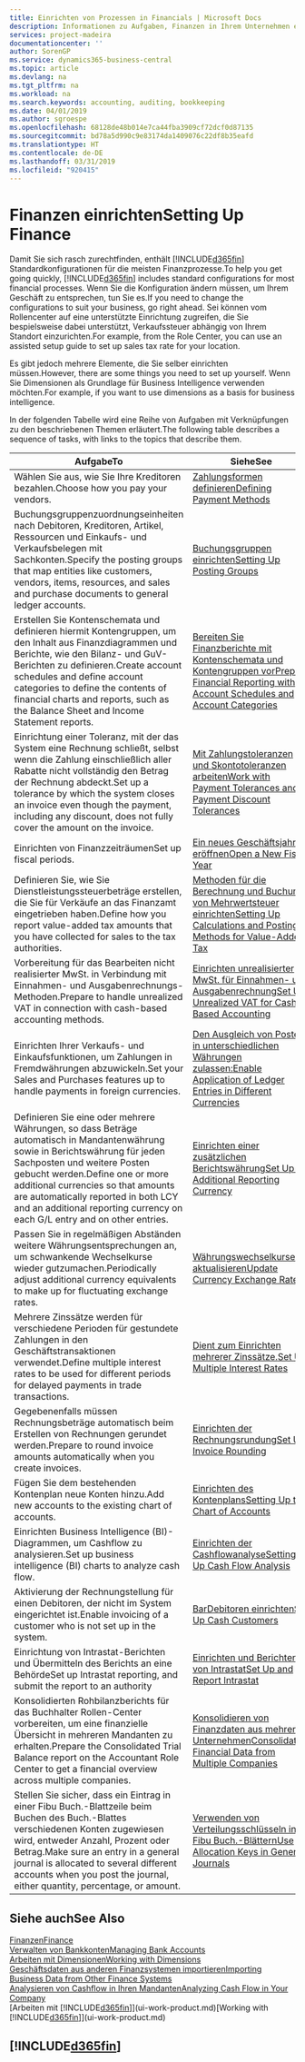 ```yaml
---
title: Einrichten von Prozessen in Financials | Microsoft Docs
description: Informationen zu Aufgaben, Finanzen in Ihrem Unternehmen einzurichten, um Ihrer Buchhaltung, oder Buchhaltungsanforderungen Prüfungen zu entsprechen.
services: project-madeira
documentationcenter: ''
author: SorenGP
ms.service: dynamics365-business-central
ms.topic: article
ms.devlang: na
ms.tgt_pltfrm: na
ms.workload: na
ms.search.keywords: accounting, auditing, bookkeeping
ms.date: 04/01/2019
ms.author: sgroespe
ms.openlocfilehash: 68128de48b014e7ca44fba3909cf72dcf0d87135
ms.sourcegitcommit: bd78a5d990c9e83174da1409076c22df8b35eafd
ms.translationtype: HT
ms.contentlocale: de-DE
ms.lasthandoff: 03/31/2019
ms.locfileid: "920415"
---
```

# <a name="setting-up-finance"></a><span data-ttu-id="e97f6-103">Finanzen einrichten</span><span class="sxs-lookup"><span data-stu-id="e97f6-103">Setting Up Finance</span></span>
<span data-ttu-id="e97f6-104">Damit Sie sich rasch zurechtfinden, enthält [!INCLUDE[d365fin](includes/d365fin_md.md)] Standardkonfigurationen für die meisten Finanzprozesse.</span><span class="sxs-lookup"><span data-stu-id="e97f6-104">To help you get going quickly, [!INCLUDE[d365fin](includes/d365fin_md.md)] includes standard configurations for most financial processes.</span></span> <span data-ttu-id="e97f6-105">Wenn Sie die Konfiguration ändern müssen, um Ihrem Geschäft zu entsprechen, tun Sie es.</span><span class="sxs-lookup"><span data-stu-id="e97f6-105">If you need to change the configurations to suit your business, go right ahead.</span></span> <span data-ttu-id="e97f6-106">Sei können vom Rollencenter auf eine unterstützte Einrichtung zugreifen, die Sie bespielsweise dabei unterstützt, Verkaufssteuer abhängig von Ihrem Standort einzurichten.</span><span class="sxs-lookup"><span data-stu-id="e97f6-106">For example, from the Role Center, you can use an assisted setup guide to set up sales tax rate for your location.</span></span>  

<span data-ttu-id="e97f6-107">Es gibt jedoch mehrere Elemente, die Sie selber einrichten müssen.</span><span class="sxs-lookup"><span data-stu-id="e97f6-107">However, there are some things you need to set up yourself.</span></span> <span data-ttu-id="e97f6-108">Wenn Sie Dimensionen als Grundlage für Business Intelligence verwenden möchten.</span><span class="sxs-lookup"><span data-stu-id="e97f6-108">For example, if you want to use dimensions as a basis for business intelligence.</span></span>  

<span data-ttu-id="e97f6-109">In der folgenden Tabelle wird eine Reihe von Aufgaben mit Verknüpfungen zu den beschriebenen Themen erläutert.</span><span class="sxs-lookup"><span data-stu-id="e97f6-109">The following table describes a sequence of tasks, with links to the topics that describe them.</span></span>

| <span data-ttu-id="e97f6-110">Aufgabe</span><span class="sxs-lookup"><span data-stu-id="e97f6-110">To</span></span> | <span data-ttu-id="e97f6-111">Siehe</span><span class="sxs-lookup"><span data-stu-id="e97f6-111">See</span></span> |
| --- | --- |
| <span data-ttu-id="e97f6-112">Wählen Sie aus, wie Sie Ihre Kreditoren bezahlen.</span><span class="sxs-lookup"><span data-stu-id="e97f6-112">Choose how you pay your vendors.</span></span> |[<span data-ttu-id="e97f6-113">Zahlungsformen definieren</span><span class="sxs-lookup"><span data-stu-id="e97f6-113">Defining Payment Methods</span></span>](finance-payment-methods.md) |
| <span data-ttu-id="e97f6-114">Buchungsgruppenzuordnungseinheiten nach Debitoren, Kreditoren, Artikel, Ressourcen und Einkaufs- und Verkaufsbelegen mit Sachkonten.</span><span class="sxs-lookup"><span data-stu-id="e97f6-114">Specify the posting groups that map entities like customers, vendors, items, resources, and sales and purchase documents to general ledger accounts.</span></span> |[<span data-ttu-id="e97f6-115">Buchungsgruppen einrichten</span><span class="sxs-lookup"><span data-stu-id="e97f6-115">Setting Up Posting Groups</span></span>](finance-posting-groups.md)|
|<span data-ttu-id="e97f6-116">Erstellen Sie Kontenschemata und definieren hiermit Kontengruppen, um den Inhalt aus Finanzdiagrammen und Berichte, wie den Bilanz- und GuV-Berichten zu definieren.</span><span class="sxs-lookup"><span data-stu-id="e97f6-116">Create account schedules and define account categories to define the contents of financial charts and reports, such as the Balance Sheet and Income Statement reports.</span></span>|[<span data-ttu-id="e97f6-117">Bereiten Sie Finanzberichte mit Kontenschemata und Kontengruppen vor</span><span class="sxs-lookup"><span data-stu-id="e97f6-117">Prepare Financial Reporting with Account Schedules and Account Categories</span></span>](bi-how-work-account-schedule.md)|
|<span data-ttu-id="e97f6-118">Einrichtung einer Toleranz, mit der das System eine Rechnung schließt, selbst wenn die Zahlung einschließlich aller Rabatte nicht vollständig den Betrag der Rechnung abdeckt.</span><span class="sxs-lookup"><span data-stu-id="e97f6-118">Set up a tolerance by which the system closes an invoice even though the payment, including any discount, does not fully cover the amount on the invoice.</span></span>|[<span data-ttu-id="e97f6-119">Mit Zahlungstoleranzen und Skontotoleranzen arbeiten</span><span class="sxs-lookup"><span data-stu-id="e97f6-119">Work with Payment Tolerances and Payment Discount Tolerances</span></span>](finance-payment-tolerance-and-payment-discount-tolerance.md)|
| <span data-ttu-id="e97f6-120">Einrichten von Finanzzeiträumen</span><span class="sxs-lookup"><span data-stu-id="e97f6-120">Set up fiscal periods.</span></span> |[<span data-ttu-id="e97f6-121">Ein neues Geschäftsjahres eröffnen</span><span class="sxs-lookup"><span data-stu-id="e97f6-121">Open a New Fiscal Year</span></span>](finance-how-open-new-fiscal-year.md) |
| <span data-ttu-id="e97f6-122">Definieren Sie, wie Sie Dienstleistungssteuerbeträge erstellen, die Sie für Verkäufe an das Finanzamt eingetrieben haben.</span><span class="sxs-lookup"><span data-stu-id="e97f6-122">Define how you report value-added tax amounts that you have collected for sales to the tax authorities.</span></span> |[<span data-ttu-id="e97f6-123">Methoden für die Berechnung und Buchung von Mehrwertsteuer einrichten</span><span class="sxs-lookup"><span data-stu-id="e97f6-123">Setting Up Calculations and Posting Methods for Value-Added Tax</span></span>](finance-setup-vat.md)|
|<span data-ttu-id="e97f6-124">Vorbereitung für das Bearbeiten nicht realisierter MwSt. in Verbindung mit Einnahmen- und Ausgabenrechnungs-Methoden.</span><span class="sxs-lookup"><span data-stu-id="e97f6-124">Prepare to handle unrealized VAT in connection with cash-based accounting methods.</span></span>|[<span data-ttu-id="e97f6-125">Einrichten unrealisierter MwSt. für Einnahmen- und Ausgabenrechnung</span><span class="sxs-lookup"><span data-stu-id="e97f6-125">Set Up Unrealized VAT for Cash-Based Accounting</span></span>](finance-setup-unrealized-vat.md)|
| <span data-ttu-id="e97f6-126">Einrichten Ihrer Verkaufs- und Einkaufsfunktionen, um Zahlungen in Fremdwährungen abzuwickeln.</span><span class="sxs-lookup"><span data-stu-id="e97f6-126">Set your Sales and Purchases features up to handle payments in foreign currencies.</span></span>|[<span data-ttu-id="e97f6-127">Den Ausgleich von Posten in unterschiedlichen Währungen zulassen:</span><span class="sxs-lookup"><span data-stu-id="e97f6-127">Enable Application of Ledger Entries in Different Currencies</span></span>](finance-how-enable-application-ledger-entries-different-currencies.md)
|<span data-ttu-id="e97f6-128">Definieren Sie eine oder mehrere Währungen, so dass Beträge automatisch in Mandantenwährung sowie in Berichtswährung für jeden Sachposten und weitere Posten gebucht werden.</span><span class="sxs-lookup"><span data-stu-id="e97f6-128">Define one or more additional currencies so that amounts are automatically reported in both LCY and an additional reporting currency on each G/L entry and on other entries.</span></span>|[<span data-ttu-id="e97f6-129">Einrichten einer zusätzlichen Berichtswährung</span><span class="sxs-lookup"><span data-stu-id="e97f6-129">Set Up an Additional Reporting Currency</span></span>](finance-how-setup-additional-currencies.md)|
|<span data-ttu-id="e97f6-130">Passen Sie in regelmäßigen Abständen weitere Währungsentsprechungen an, um schwankende Wechselkurse wieder gutzumachen.</span><span class="sxs-lookup"><span data-stu-id="e97f6-130">Periodically adjust additional currency equivalents to make up for fluctuating exchange rates.</span></span>|[<span data-ttu-id="e97f6-131">Währungswechselkurse aktualisieren</span><span class="sxs-lookup"><span data-stu-id="e97f6-131">Update Currency Exchange Rates</span></span>](finance-how-update-currencies.md)|
|<span data-ttu-id="e97f6-132">Mehrere Zinssätze werden für verschiedene Perioden für gestundete Zahlungen in den Geschäftstransaktionen verwendet.</span><span class="sxs-lookup"><span data-stu-id="e97f6-132">Define multiple interest rates to be used for different periods for delayed payments in trade transactions.</span></span>|[<span data-ttu-id="e97f6-133">Dient zum Einrichten mehrerer Zinssätze.</span><span class="sxs-lookup"><span data-stu-id="e97f6-133">Set Up Multiple Interest Rates</span></span>](finance-how-to-set-up-multiple-interest-rates.md)|
|<span data-ttu-id="e97f6-134">Gegebenenfalls müssen Rechnungsbeträge automatisch beim Erstellen von Rechnungen gerundet werden.</span><span class="sxs-lookup"><span data-stu-id="e97f6-134">Prepare to round invoice amounts automatically when you create invoices.</span></span>|[<span data-ttu-id="e97f6-135">Einrichten der Rechnungsrundung</span><span class="sxs-lookup"><span data-stu-id="e97f6-135">Set Up Invoice Rounding</span></span>](finance-set-up-invoice-rounding.md)|
| <span data-ttu-id="e97f6-136">Fügen Sie dem bestehenden Kontenplan neue Konten hinzu.</span><span class="sxs-lookup"><span data-stu-id="e97f6-136">Add new accounts to the existing chart of accounts.</span></span> |[<span data-ttu-id="e97f6-137">Einrichten des Kontenplans</span><span class="sxs-lookup"><span data-stu-id="e97f6-137">Setting Up the Chart of Accounts</span></span>](finance-setup-chart-accounts.md) |
| <span data-ttu-id="e97f6-138">Einrichten Business Intelligence (BI)- Diagrammen, um Cashflow zu analysieren.</span><span class="sxs-lookup"><span data-stu-id="e97f6-138">Set up business intelligence (BI) charts to analyze cash flow.</span></span> |[<span data-ttu-id="e97f6-139">Einrichten der Cashflowanalyse</span><span class="sxs-lookup"><span data-stu-id="e97f6-139">Setting Up Cash Flow Analysis</span></span>](finance-setup-cash-flow-analyses.md) |
|<span data-ttu-id="e97f6-140">Aktivierung der Rechnungstellung für einen Debitoren, der nicht im System eingerichtet ist.</span><span class="sxs-lookup"><span data-stu-id="e97f6-140">Enable invoicing of a customer who is not set up in the system.</span></span>|[<span data-ttu-id="e97f6-141">BarDebitoren einrichten</span><span class="sxs-lookup"><span data-stu-id="e97f6-141">Set Up Cash Customers</span></span>](finance-how-to-set-up-cash-customers.md)|
| <span data-ttu-id="e97f6-142">Einrichtung von Intrastat-Berichten und Übermitteln des Berichts an eine Behörde</span><span class="sxs-lookup"><span data-stu-id="e97f6-142">Set up Intrastat reporting, and submit the report to an authority</span></span> | [<span data-ttu-id="e97f6-143">Einrichten und Berichten von Intrastat</span><span class="sxs-lookup"><span data-stu-id="e97f6-143">Set Up and Report Intrastat</span></span>](finance-how-setup-report-intrastat.md)|
|<span data-ttu-id="e97f6-144">Konsolidierten Rohbilanzberichts für das Buchhalter Rollen-Center vorbereiten, um eine finanzielle Übersicht in mehreren Mandanten zu erhalten.</span><span class="sxs-lookup"><span data-stu-id="e97f6-144">Prepare the Consolidated Trial Balance report on the Accountant Role Center to get a financial overview across multiple companies.</span></span>|[<span data-ttu-id="e97f6-145">Konsolidieren von Finanzdaten aus mehreren Unternehmen</span><span class="sxs-lookup"><span data-stu-id="e97f6-145">Consolidating Financial Data from Multiple Companies</span></span>](finance-consolidated-company-reporting.md)|
|<span data-ttu-id="e97f6-146">Stellen Sie sicher, dass ein Eintrag in einer Fibu Buch.-Blattzeile beim Buchen des Buch.-Blattes verschiedenen Konten zugewiesen wird, entweder Anzahl, Prozent oder Betrag.</span><span class="sxs-lookup"><span data-stu-id="e97f6-146">Make sure an entry in a general journal is allocated to several different accounts when you post the journal, either quantity, percentage, or amount.</span></span>|[<span data-ttu-id="e97f6-147">Verwenden von Verteilungsschlüsseln in Fibu Buch.-Blättern</span><span class="sxs-lookup"><span data-stu-id="e97f6-147">Use Allocation Keys in General Journals</span></span>](ui-how-use-allocation-keys-general-journals.md)|

## <a name="see-also"></a><span data-ttu-id="e97f6-148">Siehe auch</span><span class="sxs-lookup"><span data-stu-id="e97f6-148">See Also</span></span>
[<span data-ttu-id="e97f6-149">Finanzen</span><span class="sxs-lookup"><span data-stu-id="e97f6-149">Finance</span></span>](finance.md)  
[<span data-ttu-id="e97f6-150">Verwalten von Bankkonten</span><span class="sxs-lookup"><span data-stu-id="e97f6-150">Managing Bank Accounts</span></span>](bank-manage-bank-accounts.md)  
[<span data-ttu-id="e97f6-151">Arbeiten mit Dimensionen</span><span class="sxs-lookup"><span data-stu-id="e97f6-151">Working with Dimensions</span></span>](finance-dimensions.md)  
[<span data-ttu-id="e97f6-152">Geschäftsdaten aus anderen Finanzsystemen importieren</span><span class="sxs-lookup"><span data-stu-id="e97f6-152">Importing Business Data from Other Finance Systems</span></span>](across-import-data-configuration-packages.md)  
[<span data-ttu-id="e97f6-153">Analysieren von Cashflow in Ihren Mandanten</span><span class="sxs-lookup"><span data-stu-id="e97f6-153">Analyzing Cash Flow in Your Company</span></span>](finance-analyze-cash-flow.md)  
<span data-ttu-id="e97f6-154">[Arbeiten mit [!INCLUDE[d365fin](includes/d365fin_md.md)]](ui-work-product.md)</span><span class="sxs-lookup"><span data-stu-id="e97f6-154">[Working with [!INCLUDE[d365fin](includes/d365fin_md.md)]](ui-work-product.md)</span></span>  

## [!INCLUDE[d365fin](includes/free_trial_md.md)]  
